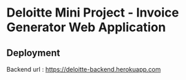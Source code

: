 # Deloitte Mini Project - Invoice Generator Web Application 

## Deployment
Backend url : https://deloitte-backend.herokuapp.com